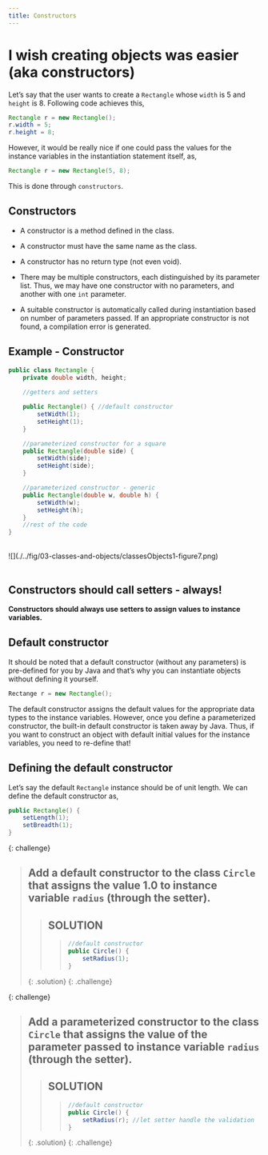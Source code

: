 ```yaml
---
title: Constructors 
---
```


# I wish creating objects was easier (aka constructors)

Let’s say that the user wants to create a `Rectangle` whose `width` is 5
and `height` is 8. Following code achieves this,

```java
Rectangle r = new Rectangle();
r.width = 5;
r.height = 8;
```

However, it would be really nice if one could pass the values for the
instance variables in the instantiation statement itself, as,

```java
Rectangle r = new Rectangle(5, 8);
```

This is done through `constructors`.

Constructors
------------

-   A constructor is a method defined in the class.

-   A constructor must have the same name as the class.

-   A constructor has no return type (not even void).

-   There may be multiple constructors, each distinguished by its
    parameter list. Thus, we may have one constructor with no
    parameters, and another with one `int` parameter.

-   A suitable constructor is automatically called during instantiation
    based on number of parameters passed. If an appropriate constructor
    is not found, a compilation error is generated.

Example - Constructor
---------------------

```java
public class Rectangle {
    private double width, height;
    
    //getters and setters

    public Rectangle() { //default constructor
        setWidth(1);
        setHeight(1);
    }

    //parameterized constructor for a square
    public Rectangle(double side) { 
        setWidth(side);
        setHeight(side);
    }

    //parameterized constructor - generic
    public Rectangle(double w, double h) { 
        setWidth(w);
        setHeight(h);
    }
    //rest of the code
}
```

<div>&nbsp;</div>
![](./../fig/03-classes-and-objects/classesObjects1-figure7.png)
<div>&nbsp;</div>

Constructors should call setters - always!
------------------------------------------

**Constructors should always use setters to assign values to instance
variables.**

Default constructor
-------------------

It should be noted that a default constructor (without any parameters)
is pre-defined for you by Java and that’s why you can instantiate
objects without defining it yourself.

```java
Rectange r = new Rectangle();
```

The default constructor assigns the default values for the appropriate
data types to the instance variables. However, once you define a
parameterized constructor, the built-in default constructor is taken
away by Java. Thus, if you want to construct an object with default
initial values for the instance variables, you need to re-define that!

Defining the default constructor
--------------------------------

Let’s say the default `Rectangle` instance should be of unit length. We
can define the default constructor as,

```java
public Rectangle() {
    setLength(1);
    setBreadth(1);
}
```

{: challenge}
> ## Add a default constructor to the class `Circle` that assigns the value 1.0 to instance variable `radius` (through the setter).
>> ## SOLUTION
>>> ```java
>>> //default constructor
>>> public Circle() {
>>>     setRadius(1);
>>> }
>>> ```
>{: .solution}
{: .challenge}


{: challenge}
> ## Add a parameterized constructor to the class `Circle` that assigns the value of the parameter passed to instance variable `radius` (through the setter).
>> ## SOLUTION
>>> ```java
>>> //default constructor
>>> public Circle() {
>>>     setRadius(r); //let setter handle the validation
>>> }
>>> ```
>{: .solution}
{: .challenge}
